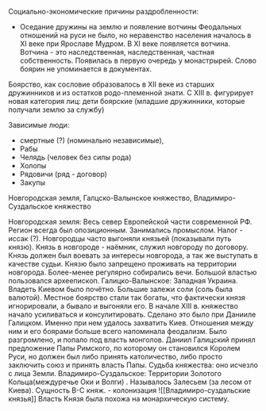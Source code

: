 Социально-экономические причины раздробленности: 
- Оседание дружины на землю и появление вотчины
Феодальных отношений на руси не было, но неравенство населения началось в XI веке при Ярославе Мудром. В XI веке появляется вотчина. 
Вотчина - это наследственная, наследственная, частная собственность. Появилась в первую очередь у монастрырей. 
Слово боярин не упоминается в документах. 

Боярство, как сословие образовалось в XII веке из старших дружинников и из остатков родо-племенной знати.
С XIII в. фигурирует новая категория лиц: дети боярские (младшие дружинники, которые получали землю за службу)

Зависимые люди: 
- смертные (?) (номинально независимые),
- Рабы 
- Челядь (человек без силы рода)
- Холопы
- Рядовичи (ряд - договор)
- Закупы

Новгородская земля, Галцско-Валынское княжество, Владимиро-Суздальское княжество

Новгородская земля:
	Весь север Европейской части современной РФ.  Регион всегда был опозиционным. Занимались промыслом. Налог - иссак (?). Новгородцы часто выгоняли князьей (показывали путь князю). Князь в новгороде - наёмник, служил новгороду по договору. Князь должен был воевать за интересы новгорода, а так же выступать в качестве судьи. Князю было запрещено проживать на территории новгорода. Более-менее регулярно собирались вечи. Большой властью пользовался археепископ.
Галицко-Валынское:
	Западная Украина. Владеть Киевом было почётно. Большие залежи соли (соль была валютой). Местное боярство стали так богаты, что фактически князя игнорировали, а бывало и выгоняли его. В начале XIII в. княжество начало усиливаться и консулитировать. Сделано это было при Данииле Галицком. Именно при нем удалось захватить Киев. Отношения между ним и его боярами больше всего напоминала феодализм. Было разгромлено, и попало под власть монголов. Даниил Галицский принял предложение Папы Римского, по которому он становился Королем Руси, но должен был либо принять католичество, либо просто заключить союз и принять власть Папы. Судьба княжества: оно исчезло с лица Земли. 
Владимиро-Суздальское:
	Территории Золотого Кольца(междуречье Оки и Волги) . Называлось Залесьем (за лесом от Киева). Сущность В-С княж. - колонизация
	![[Владимиро-суздальские князья]]
	Власть Князя была похожа на монархическую систему.